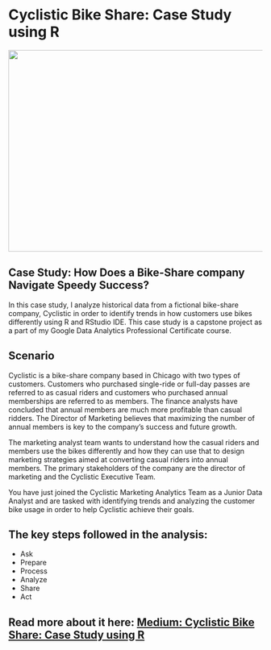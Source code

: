 # Cyclistic Bike Share: Case Study using R 
<img src="https://github.com/namrathapmd/Case_Study_RStudio_DataAnalytics/assets/67475244/db2173f4-42c8-4246-bf7a-cc583b4277af" width="800" height="400">


## Case Study: How Does a Bike-Share company Navigate Speedy Success?
In this case study, I analyze historical data from a fictional bike-share company, Cyclistic in order to identify trends in how customers use bikes differently using R and RStudio IDE. This case study is a capstone project as a part of my Google Data Analytics Professional Certificate course.

## Scenario

Cyclistic is a bike-share company based in Chicago with two types of customers. Customers who purchased single-ride or full-day passes are referred to as casual riders and customers who purchased annual memberships are referred to as members. The finance analysts have concluded that annual members are much more profitable than casual ridders. The Director of Marketing believes that maximizing the number of annual members is key to the company’s success and future growth.

The marketing analyst team wants to understand how the casual riders and members use the bikes differently and how they can use that to design marketing strategies aimed at converting casual riders into annual members. The primary stakeholders of the company are the director of marketing and the Cyclistic Executive Team.

You have just joined the Cyclistic Marketing Analytics Team as a Junior Data Analyst and are tasked with identifying trends and analyzing the customer bike usage in order to help Cyclistic achieve their goals.

## The key steps followed in the analysis:

* Ask
* Prepare
* Process
* Analyze
* Share
* Act

## Read more about it here: [Medium: Cyclistic Bike Share: Case Study using R](https://medium.com/@namrathapmd/cyclistic-bike-share-case-study-using-r-and-rstudio-9dd7df08ec43)
